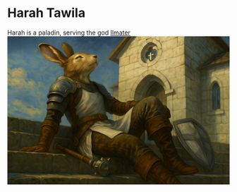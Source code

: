 # Harah Tawila

Harah is a paladin, serving the god [Ilmater](https://www.worldanvil.com/w/the-forgotten-realms-theaaronw0/a/ilmater-person)
![harah.png](../../../../Resources/Character%20Images/Varrokk/harah.png)
